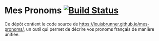 # Mes Pronoms [![Build Status](https://travis-ci.org/LouisBrunner/mes-pronoms.svg?branch=master)](https://travis-ci.org/LouisBrunner/mes-pronoms)

Ce dépôt contient le code source de https://louisbrunner.github.io/mes-pronoms/, un outil qui permet de décrire vos pronoms français de manière unifiée.
